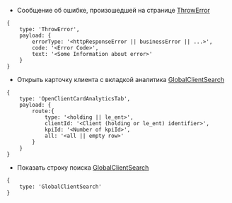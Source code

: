 * Сообщение об ошибке, произошедшей на странице 
[ThrowError](https://github.com/mrmkmcib2/jsons/blob/master/ThrowError.json)
```
{
	type: 'ThrowError',
	payload: {
		errorType: '<httpResponseError || businessError || ...>',
		code: '<Error Code>',
		text: '<Some Information about error>'
	}
}
```
* Открыть карточку клиента с вкладкой аналитика 
[GlobalClientSearch](https://github.com/mrmkmcib2/jsons/blob/master/OpenClientCardAnalyticsTab.json)
```
{
	type: 'OpenClientCardAnalyticsTab',
	payload: {
		route:{
			type: '<holding || le_ent>',
			clientId: '<Client (holding or le_ent) identifier>',
			kpiId: '<Number of kpiId>',
			all: '<all || empty row>'
		}
	}	
}
```
* Показать строку поиска
[GlobalClientSearch](https://github.com/mrmkmcib2/jsons/blob/master/GlobalClientSearch.json)
```
{
	type: 'GlobalClientSearch'
}
```
